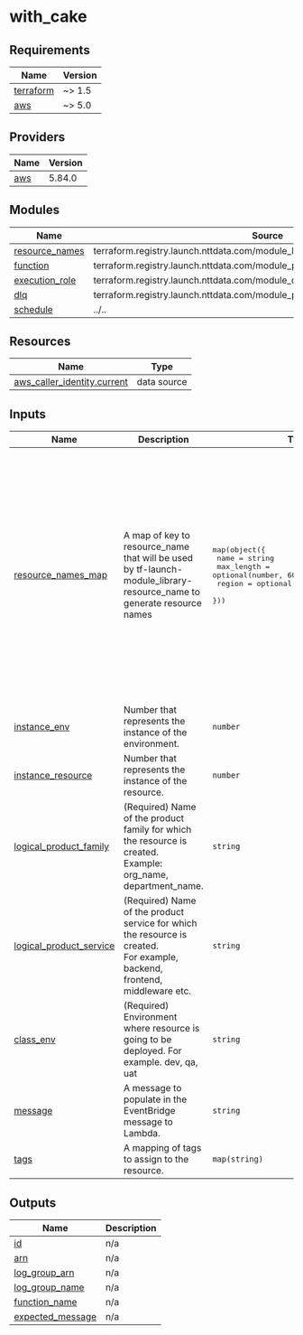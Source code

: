 # with_cake

<!-- BEGINNING OF PRE-COMMIT-TERRAFORM DOCS HOOK -->
## Requirements

| Name | Version |
|------|---------|
| <a name="requirement_terraform"></a> [terraform](#requirement\_terraform) | ~> 1.5 |
| <a name="requirement_aws"></a> [aws](#requirement\_aws) | ~> 5.0 |

## Providers

| Name | Version |
|------|---------|
| <a name="provider_aws"></a> [aws](#provider\_aws) | 5.84.0 |

## Modules

| Name | Source | Version |
|------|--------|---------|
| <a name="module_resource_names"></a> [resource\_names](#module\_resource\_names) | terraform.registry.launch.nttdata.com/module_library/resource_name/launch | ~> 2.0 |
| <a name="module_function"></a> [function](#module\_function) | terraform.registry.launch.nttdata.com/module_primitive/lambda_function/aws | ~> 1.0 |
| <a name="module_execution_role"></a> [execution\_role](#module\_execution\_role) | terraform.registry.launch.nttdata.com/module_collection/iam_assumable_role/aws | ~> 1.1 |
| <a name="module_dlq"></a> [dlq](#module\_dlq) | terraform.registry.launch.nttdata.com/module_primitive/sqs_queue/aws | ~> 1.0 |
| <a name="module_schedule"></a> [schedule](#module\_schedule) | ../.. | n/a |

## Resources

| Name | Type |
|------|------|
| [aws_caller_identity.current](https://registry.terraform.io/providers/hashicorp/aws/latest/docs/data-sources/caller_identity) | data source |

## Inputs

| Name | Description | Type | Default | Required |
|------|-------------|------|---------|:--------:|
| <a name="input_resource_names_map"></a> [resource\_names\_map](#input\_resource\_names\_map) | A map of key to resource\_name that will be used by tf-launch-module\_library-resource\_name to generate resource names | <pre>map(object({<br/>    name       = string<br/>    max_length = optional(number, 60)<br/>    region     = optional(string, "us-east-2")<br/>  }))</pre> | <pre>{<br/>  "dlq": {<br/>    "max_length": 60,<br/>    "name": "dlq",<br/>    "region": "us-east-2"<br/>  },<br/>  "execution_role": {<br/>    "max_length": 60,<br/>    "name": "excrle",<br/>    "region": "us-east-2"<br/>  },<br/>  "function": {<br/>    "max_length": 60,<br/>    "name": "fn",<br/>    "region": "us-east-2"<br/>  },<br/>  "schedule": {<br/>    "max_length": 80,<br/>    "name": "schd",<br/>    "region": "us-east-2"<br/>  }<br/>}</pre> | no |
| <a name="input_instance_env"></a> [instance\_env](#input\_instance\_env) | Number that represents the instance of the environment. | `number` | `0` | no |
| <a name="input_instance_resource"></a> [instance\_resource](#input\_instance\_resource) | Number that represents the instance of the resource. | `number` | `0` | no |
| <a name="input_logical_product_family"></a> [logical\_product\_family](#input\_logical\_product\_family) | (Required) Name of the product family for which the resource is created.<br/>    Example: org\_name, department\_name. | `string` | `"launch"` | no |
| <a name="input_logical_product_service"></a> [logical\_product\_service](#input\_logical\_product\_service) | (Required) Name of the product service for which the resource is created.<br/>    For example, backend, frontend, middleware etc. | `string` | `"eventbridge_schedule"` | no |
| <a name="input_class_env"></a> [class\_env](#input\_class\_env) | (Required) Environment where resource is going to be deployed. For example. dev, qa, uat | `string` | `"demo"` | no |
| <a name="input_message"></a> [message](#input\_message) | A message to populate in the EventBridge message to Lambda. | `string` | `"Hello from EventBridge!"` | no |
| <a name="input_tags"></a> [tags](#input\_tags) | A mapping of tags to assign to the resource. | `map(string)` | `{}` | no |

## Outputs

| Name | Description |
|------|-------------|
| <a name="output_id"></a> [id](#output\_id) | n/a |
| <a name="output_arn"></a> [arn](#output\_arn) | n/a |
| <a name="output_log_group_arn"></a> [log\_group\_arn](#output\_log\_group\_arn) | n/a |
| <a name="output_log_group_name"></a> [log\_group\_name](#output\_log\_group\_name) | n/a |
| <a name="output_function_name"></a> [function\_name](#output\_function\_name) | n/a |
| <a name="output_expected_message"></a> [expected\_message](#output\_expected\_message) | n/a |
<!-- END OF PRE-COMMIT-TERRAFORM DOCS HOOK -->
